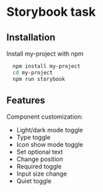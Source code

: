 
# Storybook task
## Installation

Install my-project with npm

```bash
  npm install my-project
  cd my-project
  npm run storybook
```
    
## Features

Component customization:

- Light/dark mode toggle
- Type toggle
- Icon show mode toggle
- Set optional text
- Change position
- Required toggle
- Input size change
- Quiet toggle
